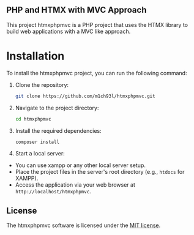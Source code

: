 ## PHP and HTMX with MVC Approach

This project htmxphpmvc is a PHP project that uses the HTMX library to build web applications with a MVC like approach.

# Installation

To install the htmxphpmvc project, you can run the following command:

1. Clone the repository: 
    ```sh
    git clone https://github.com/m1ch93l/htmxphpmvc.git
    ```
2. Navigate to the project directory:
    ```sh
    cd htmxphpmvc
    ```
3. Install the required dependencies:
    ```sh
    composer install
    ```
4. Start a local server:
- You can use xampp or any other local server setup.
- Place the project files in the server's root directory (e.g., `htdocs` for XAMPP).
- Access the application via your web browser at `http://localhost/htmxphpmvc`.

## License

The htmxphpmvc software is licensed under the [MIT license](https://opensource.org/licenses/MIT).
